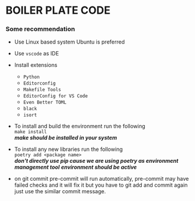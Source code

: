 # BOILER PLATE CODE

### Some recommendation
- Use Linux based system Ubuntu is preferred
- Use `vscode` as IDE
- Install extensions
    - `Python`
    - `Editorconfig`
    - `Makefile Tools`
    - `EditorConfig for VS Code`
    - `Even Better TOML`
    - `black`
    - `isort`

- To install and build the environment run the following<br>
    `make install`<br>
***make should be installed in your system***

- To install any new libraries run the following<br>
    `poetry add <package name>`<br>
***don't directly use pip cause we are using poetry as environment management tool***
***environment should be active***

- on git commit pre-commit will run automatically, pre-commit may have failed
checks and it will fix it but you have to git add and commit again just use the
similar commit message.
